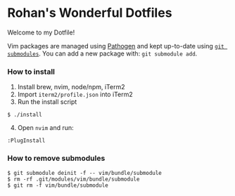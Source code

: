Rohan's Wonderful Dotfiles
=========================
Welcome to my Dotfile!

Vim packages are managed using [Pathogen](https://github.com/tpope/vim-pathogen)
and kept up-to-date using [`git submodules`](https://git-scm.com/book/en/v2/Git-Tools-Submodules).
You can add a new package with: `git submodule add`.

### How to install
1. Install brew, nvim, node/npm, iTerm2
2. Import `iterm2/profile.json` into iTerm2
3. Run the install script
```
$ ./install
```
4. Open `nvim` and run:
```
:PlugInstall
```

### How to remove submodules
```
$ git submodule deinit -f -- vim/bundle/submodule
$ rm -rf .git/modules/vim/bundle/submodule
$ git rm -f vim/bundle/submodule
```
